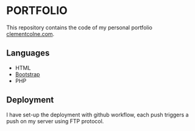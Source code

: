 # PORTFOLIO
This repository contains the code of my personal portfolio [clementcolne.com](https://clementcolne.com).

## Languages
- HTML
- [Bootstrap](https://getbootstrap.com)
- PHP

## Deployment
I have set-up the deployment with github workflow, each push triggers a push on my server using FTP protocol.
